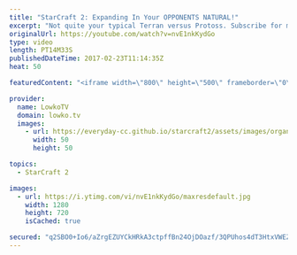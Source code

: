```yaml
---
title: "StarCraft 2: Expanding In Your OPPONENTS NATURAL!"
excerpt: "Not quite your typical Terran versus Protoss. Subscribe for more videos: http://lowko.tv/youtube Probe rush: https://goo.gl/3cd5nZ  In this Diamond League match of StarCraft 2, the Protoss player decides to take matters in his own hands and goes for an incredibly aggressive Cannon Rush in the early game."
originalUrl: https://youtube.com/watch?v=nvE1nkKydGo
type: video
length: PT14M33S
publishedDateTime: 2017-02-23T11:14:35Z
heat: 50

featuredContent: "<iframe width=\"800\" height=\"500\" frameborder=\"0\" src=\"https://www.youtube.com/embed/nvE1nkKydGo\" allow=\"accelerometer; autoplay; encrypted-media; gyroscope; picture-in-picture\" allowfullscreen></iframe>"

provider:
  name: LowkoTV
  domain: lowko.tv
  images:
    - url: https://everyday-cc.github.io/starcraft2/assets/images/organizations/lowko.tv-50x50.jpg
      width: 50
      height: 50

topics:
  - StarCraft 2

images:
  - url: https://i.ytimg.com/vi/nvE1nkKydGo/maxresdefault.jpg
    width: 1280
    height: 720
    isCached: true

secured: "q2SBO0+Io6/aZrgEZUYCkHRkA3ctpffBn24OjDOazf/3QPUhos4dT3HtxVWEZH3frtVyt3DJsdSg1jPm11QjQLdk5HqYOVzNHZZBamzzUjGLz3jDpsRXB0nvNdvZJPTGWws9GVKSZVe5e6DPPVFiaAJ65WNMBmlVMm3rDXKFq08lQOu66/urg8wy+4rppUkH4mq6SchISa4bxPjAvdfoAdNd9/7JXwNS2ePPLJ+/aaBiLcovTISFwOPw3lHIJKKrbqC/JWnHYj68NZ+7bxbXqUVpyOzWC2dxmv1VW6tduF8NJ3aYzyDJbcquz93SsxETXRJtJ9d1O0vFVfMamsK+L866/M/GpTA6lxtczEJBSkFCB0/B0/lhJKTvvVT36eXxzlgR8iz0hw8hvTLCXU/wcBIvryLyMDI1pdOtenSgKhM=;xpo9C5m7WwaS+ljpLNDbnw=="
---
```


